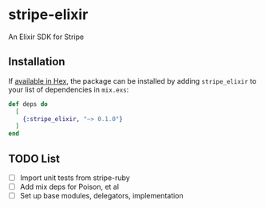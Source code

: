 # stripe-elixir
An Elixir SDK for Stripe

## Installation

If [available in Hex](https://hex.pm/docs/publish), the package can be installed
by adding `stripe_elixir` to your list of dependencies in `mix.exs`:

```elixir
def deps do
  [
    {:stripe_elixir, "~> 0.1.0"}
  ]
end
```

## TODO List
- [ ] Import unit tests from stripe-ruby
- [ ] Add mix deps for Poison, et al
- [ ] Set up base modules, delegators, implementation
